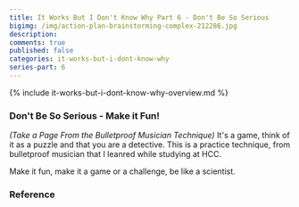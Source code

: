 ```yaml
---
title: It Works But I Don't Know Why Part 6 - Don't Be So Serious
bigimg: /img/action-plan-brainstorming-complex-212286.jpg
description: 
comments: true
published: false
categories: it-works-but-i-dont-know-why
series-part: 6
---
```


{% include it-works-but-i-dont-know-why-overview.md %}

### Don't Be So Serious - Make it Fun!
_(Take a Page From the Bulletproof Musician Technique)_
It's a game, think of it as a puzzle and that you are a detective.  This is a practice technique, from bulletproof musician that I leanred while studying at HCC.

Make it fun, make it a game or a challenge, be like a scientist.


### Reference

